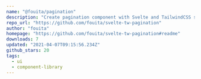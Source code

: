 ```yaml
---
name: "@fouita/pagination"
description: "Create pagination component with Svelte and TailwindCSS styling."
repo_url: "https://github.com/fouita/svelte-tw-pagination"
author: "fouita"
homepage: "https://github.com/fouita/svelte-tw-pagination#readme"
downloads: 7
updated: "2021-04-07T09:15:56.234Z"
github_stars: 20
tags: 
  - ui
  - component-library
---
```

